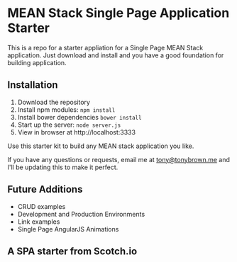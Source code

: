 # MEAN Stack Single Page Application Starter

This is a repo for a starter appliation for a Single Page MEAN Stack application. Just download and install and you have a good foundation for building application.

## Installation
1. Download the repository
2. Install npm modules: `npm install`
3. Install bower dependencies `bower install`
4. Start up the server: `node server.js`
5. View in browser at http://localhost:3333

Use this starter kit to build any MEAN stack application you like.

If you have any questions or requests, email me at [tony@tonybrown.me](mailto:tony@tonybrown.me) and I'll be updating this to make it perfect.

## Future Additions
- CRUD examples
- Development and Production Environments
- Link examples
- Single Page AngularJS Animations
## A SPA starter from Scotch.io
